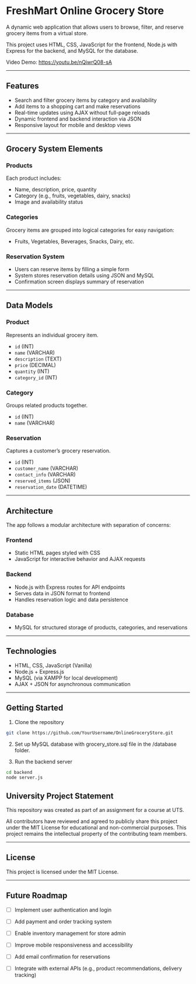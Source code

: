 # FreshMart Online Grocery Store

A dynamic web application that allows users to browse, filter, and reserve grocery items from a virtual store.

This project uses HTML, CSS, JavaScript for the frontend, Node.js with Express for the backend, and MySQL for the database.

Video Demo: https://youtu.be/nQiwrQ08-sA 

---

## Features

- Search and filter grocery items by category and availability  
- Add items to a shopping cart and make reservations  
- Real-time updates using AJAX without full-page reloads  
- Dynamic frontend and backend interaction via JSON  
- Responsive layout for mobile and desktop views

---

## Grocery System Elements

### Products

Each product includes:
- Name, description, price, quantity
- Category (e.g., fruits, vegetables, dairy, snacks)
- Image and availability status

### Categories

Grocery items are grouped into logical categories for easy navigation:
- Fruits, Vegetables, Beverages, Snacks, Dairy, etc.

### Reservation System

- Users can reserve items by filling a simple form
- System stores reservation details using JSON and MySQL
- Confirmation screen displays summary of reservation

---

## Data Models

### Product

Represents an individual grocery item.
- `id` (INT)
- `name` (VARCHAR)
- `description` (TEXT)
- `price` (DECIMAL)
- `quantity` (INT)
- `category_id` (INT)

### Category

Groups related products together.
- `id` (INT)
- `name` (VARCHAR)

### Reservation

Captures a customer’s grocery reservation.
- `id` (INT)
- `customer_name` (VARCHAR)
- `contact_info` (VARCHAR)
- `reserved_items` (JSON)
- `reservation_date` (DATETIME)

---

## Architecture

The app follows a modular architecture with separation of concerns:

### Frontend

- Static HTML pages styled with CSS  
- JavaScript for interactive behavior and AJAX requests

### Backend

- Node.js with Express routes for API endpoints  
- Serves data in JSON format to frontend  
- Handles reservation logic and data persistence

### Database

- MySQL for structured storage of products, categories, and reservations

---

## Technologies

- HTML, CSS, JavaScript (Vanilla)  
- Node.js + Express.js  
- MySQL (via XAMPP for local development)  
- AJAX + JSON for asynchronous communication

---

## Getting Started

1. Clone the repository

```bash
git clone https://github.com/YourUsername/OnlineGroceryStore.git
```
2. Set up MySQL database with grocery_store.sql file in the /database folder.

3. Run the backend server
```bash
cd backend
node server.js
```
## University Project Statement

This repository was created as part of an assignment for a course at UTS.

All contributors have reviewed and agreed to publicly share this project under the MIT License for educational and non-commercial purposes. This project remains the intellectual property of the contributing team members.

---

## License

This project is licensed under the MIT License.

---

## Future Roadmap
- [ ] Implement user authentication and login

- [ ] Add payment and order tracking system

- [ ] Enable inventory management for store admin

- [ ] Improve mobile responsiveness and accessibility
      
- [ ]  Add email confirmation for reservations
      
- [ ]  Integrate with external APIs (e.g., product recommendations, delivery tracking)
